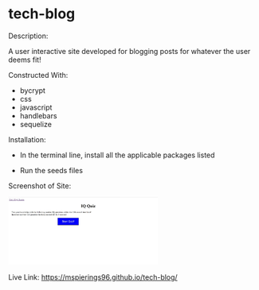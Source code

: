 # tech-blog

Description:

A user interactive site developed for blogging posts for whatever the user deems fit!

Constructed With:
- bycrypt
- css
- javascript
- handlebars
- sequelize

Installation:

- In the terminal line, install all the applicable packages listed

- Run the seeds files 

Screenshot of Site:

<img src="https://github.com/mspierings96/code-quiz/blob/main/images/code-quiz.jpg" width="300">


Live Link: https://mspierings96.github.io/tech-blog/